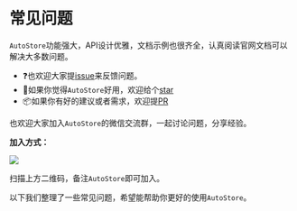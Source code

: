 # 常见问题


`AutoStore`功能强大，API设计优雅，文档示例也很齐全，认真阅读官网文档可以解决大多数问题。

- ❓也欢迎大家提[issue](https://github.com/zhangfisher/autostore/issues)来反馈问题。
- 🌟如果你觉得`AutoStore`好用，欢迎给个[star](https://github.com/zhangfisher/autostore)
- 📦如果你有好的建议或者需求，欢迎提[PR](https://github.com/zhangfisher/autostore/)

也欢迎大家加入`AutoStore`的微信交流群，一起讨论问题，分享经验。

**加入方式：**

![](https://zhangfisher.github.io/voerka-i18n/zh/guide/intro/wx.jpg)

扫描上方二维码，备注`AutoStore`即可加入。


以下我们整理了一些常见问题，希望能帮助你更好的使用`AutoStore`。










 
